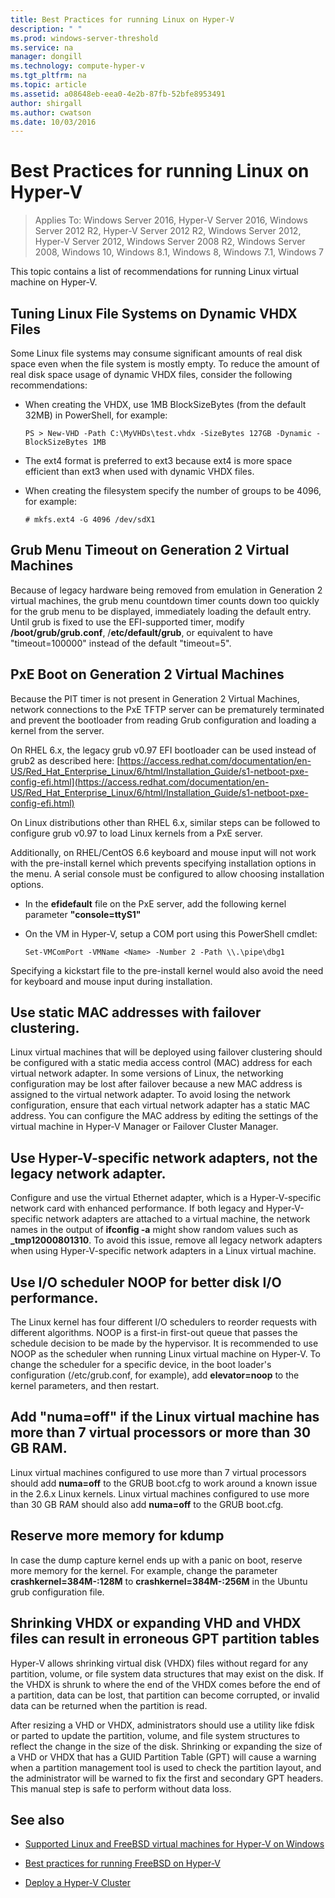 ```yaml
---
title: Best Practices for running Linux on Hyper-V
description: " "
ms.prod: windows-server-threshold
ms.service: na
manager: dongill
ms.technology: compute-hyper-v
ms.tgt_pltfrm: na
ms.topic: article
ms.assetid: a08648eb-eea0-4e2b-87fb-52bfe8953491
author: shirgall
ms.author: cwatson
ms.date: 10/03/2016
---
```

# Best Practices for running Linux on Hyper-V

>Applies To: Windows Server 2016, Hyper-V Server 2016, Windows Server 2012 R2, Hyper-V Server 2012 R2, Windows Server 2012, Hyper-V Server 2012, Windows Server 2008 R2, Windows Server 2008, Windows 10, Windows 8.1, Windows 8, Windows 7.1, Windows 7

This topic contains a list of recommendations for running Linux virtual machine on Hyper-V.  
  
## Tuning Linux File Systems on Dynamic VHDX Files  
Some Linux file systems may consume significant amounts of real disk space even when the file system is mostly empty. To reduce the amount of real disk space usage of dynamic VHDX files, consider the following recommendations:  
  
-   When creating the VHDX, use 1MB BlockSizeBytes (from the default 32MB) in PowerShell, for example:  
  
    ```  
    PS > New-VHD -Path C:\MyVHDs\test.vhdx -SizeBytes 127GB -Dynamic -BlockSizeBytes 1MB  
    ```  
  
-   The ext4 format is preferred to ext3 because ext4 is more space efficient than ext3 when used with dynamic VHDX files.  
  
-   When creating the filesystem specify the number of groups to be 4096, for example:  
  
    ```  
    # mkfs.ext4 -G 4096 /dev/sdX1  
    ```  
  
## Grub Menu Timeout on Generation 2 Virtual Machines  
Because of legacy hardware being removed from emulation in Generation 2 virtual machines, the grub menu countdown timer counts down too quickly for the grub menu to be displayed, immediately loading the default entry. Until grub is fixed to use the EFI-supported timer, modify **/boot/grub/grub.conf**, /**etc/default/grub**, or equivalent to have "timeout=100000" instead of the default "timeout=5".  
  
## PxE Boot on Generation 2 Virtual Machines  
Because the PIT timer is not present in Generation 2 Virtual Machines, network connections to the PxE TFTP server can be prematurely terminated and prevent the bootloader from reading Grub configuration and loading a kernel from the server.  
  
On RHEL 6.x, the legacy grub v0.97 EFI bootloader can be used instead of grub2 as described here: [https://access.redhat.com/documentation/en-US/Red_Hat_Enterprise_Linux/6/html/Installation_Guide/s1-netboot-pxe-config-efi.html](https://access.redhat.com/documentation/en-US/Red_Hat_Enterprise_Linux/6/html/Installation_Guide/s1-netboot-pxe-config-efi.html)  
  
On Linux distributions other than RHEL 6.x, similar steps can be followed to configure grub v0.97 to load Linux kernels from a PxE server.  
  
Additionally, on RHEL/CentOS 6.6 keyboard and mouse input will not work with the pre-install kernel which prevents specifying installation options in the menu. A serial console must be configured to allow choosing installation options.  
  
-   In the **efidefault** file on the PxE server, add the following kernel parameter **"console=ttyS1"**  
  
-   On the VM in Hyper-V, setup a COM port using this PowerShell cmdlet:  
  
    ```  
    Set-VMComPort -VMName <Name> -Number 2 -Path \\.\pipe\dbg1  
    ```  
  
Specifying a kickstart file to the pre-install kernel would also avoid the need for keyboard and mouse input during installation.  
  
## Use static MAC addresses with failover clustering.  
Linux virtual machines that will be deployed using failover clustering should be configured with a static media access control (MAC) address for each virtual network adapter. In some versions of Linux, the networking configuration may be lost after failover because a new MAC address is assigned to the virtual network adapter. To avoid losing the network configuration, ensure that each virtual network adapter has a static MAC address. You can configure the MAC address by editing the settings of the virtual machine in Hyper-V Manager or Failover Cluster Manager.  
  
## Use Hyper-V-specific network adapters, not the legacy network adapter.  
Configure and use the virtual Ethernet adapter, which is a Hyper-V-specific network card with enhanced performance. If both legacy and Hyper-V-specific network adapters are attached to a virtual machine, the network names in the output of **ifconfig -a** might show random values such as **_tmp12000801310**. To avoid this issue, remove all legacy network adapters when using Hyper-V-specific network adapters in a Linux virtual machine.  
  
## Use I/O scheduler NOOP for better disk I/O performance.  
The Linux kernel has four different I/O schedulers to reorder requests with different algorithms. NOOP is a first-in first-out queue that passes the schedule decision to be made by the hypervisor. It is recommended to use NOOP as the scheduler when running Linux virtual machine on Hyper-V. To change the scheduler for a specific device, in the boot loader's configuration (/etc/grub.conf, for example), add **elevator=noop** to the kernel parameters, and then restart.  
  
## Add "numa=off" if the Linux virtual machine has more than 7 virtual processors or more than 30 GB RAM.  
Linux virtual machines configured to use more than 7 virtual processors should add **numa=off** to the GRUB boot.cfg to work around a known issue in the 2.6.x Linux kernels. Linux virtual machines configured to use more than 30 GB RAM should also add **numa=off** to the GRUB boot.cfg.  
  
## Reserve more memory for kdump  
In case the dump capture kernel ends up with a panic on boot, reserve more memory for the kernel. For example, change the parameter **crashkernel=384M-:128M** to **crashkernel=384M-:256M** in the Ubuntu grub configuration file.  
  
## Shrinking VHDX or expanding VHD and VHDX files can result in erroneous GPT partition tables  
Hyper-V allows shrinking virtual disk (VHDX) files without regard for any partition, volume, or file system data structures that may exist on the disk. If the VHDX is shrunk to where the end of the VHDX comes before the end of a partition, data can be lost, that partition can become corrupted, or invalid data can be returned when the partition is read.  
  
After resizing a VHD or VHDX, administrators should use a utility like fdisk or parted to update the partition, volume, and file system structures to reflect the change in the size of the disk. Shrinking or expanding the size of a VHD or VHDX that has a GUID Partition Table (GPT) will cause a warning when a partition management tool is used to check the partition layout, and the administrator will be warned to fix the first and secondary GPT headers. This manual step is safe to perform without data loss.  
  
## See also  
  
-   [Supported Linux and FreeBSD virtual machines for Hyper-V on Windows](Supported-Linux-and-FreeBSD-virtual-machines-for-Hyper-V-on-Windows.md)  
  
-   [Best practices for running FreeBSD on Hyper-V](Best-practices-for-running-FreeBSD-on-Hyper-V.md)  
  
-   [Deploy a Hyper-V Cluster](https://technet.microsoft.com/library/jj863389.aspx)  
  


